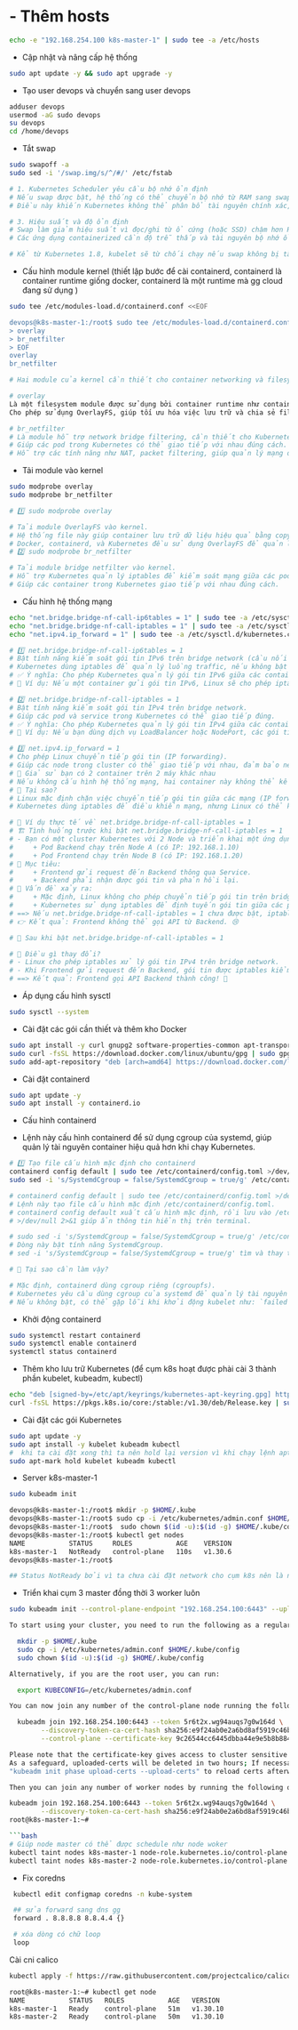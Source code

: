 # - Thêm hosts

```bash
echo -e "192.168.254.100 k8s-master-1" | sudo tee -a /etc/hosts
```

- Cập nhật và nâng cấp hệ thống

```bash
sudo apt update -y && sudo apt upgrade -y
```

- Tạo user devops và chuyển sang user devops

```bash
adduser devops
usermod -aG sudo devops
su devops
cd /home/devops
```

- Tắt swap

```bash
sudo swapoff -a
sudo sed -i '/swap.img/s/^/#/' /etc/fstab

# 1. Kubernetes Scheduler yêu cầu bộ nhớ ổn định
# Nếu swap được bật, hệ thống có thể chuyển bộ nhớ từ RAM sang swap, làm sai lệch dữ liệu về dung lượng bộ nhớ thực sự có sẵn.
# Điều này khiến Kubernetes không thể phân bổ tài nguyên chính xác, gây ra lỗi hoặc ảnh hưởng đến hiệu suất.

# 3. Hiệu suất và độ ổn định
# Swap làm giảm hiệu suất vì đọc/ghi từ ổ cứng (hoặc SSD) chậm hơn RAM.
# Các ứng dụng containerized cần độ trễ thấp và tài nguyên bộ nhớ ổn định, nên Kubernetes yêu cầu chạy hoàn toàn trên RAM.

# Kể từ Kubernetes 1.8, kubelet sẽ từ chối chạy nếu swap không bị tắt trừ khi bạn bật tùy chọn --fail-swap-on=false (không khuyến nghị).
```



- Cấu hình module kernel (thiết lập bước để cài containerd, containerd là  container runtime giống docker, containerd là một runtime mà gg cloud đang sử dụng ) 

```bash
sudo tee /etc/modules-load.d/containerd.conf <<EOF

devops@k8s-master-1:/root$ sudo tee /etc/modules-load.d/containerd.conf <<EOF
> overlay
> br_netfilter
> EOF
overlay
br_netfilter
```

```bash
# Hai module của kernel cần thiết cho container networking và filesystem.

# overlay
Là một filesystem module được sử dụng bởi container runtime như containerd hoặc Docker.
Cho phép sử dụng OverlayFS, giúp tối ưu hóa việc lưu trữ và chia sẻ filesystem giữa các container.

# br_netfilter
# Là module hỗ trợ network bridge filtering, cần thiết cho Kubernetes để quản lý iptables và Network Policy.
# Giúp các pod trong Kubernetes có thể giao tiếp với nhau đúng cách.
# Hỗ trợ các tính năng như NAT, packet filtering, giúp quản lý mạng dễ dàng hơn.
```

- Tải module vào kernel

```bash
sudo modprobe overlay
sudo modprobe br_netfilter

# 1️⃣ sudo modprobe overlay

# Tải module OverlayFS vào kernel.
# Hệ thống file này giúp container lưu trữ dữ liệu hiệu quả bằng copy-on-write, giảm dung lượng ổ đĩa và tăng tốc độ.
# Docker, containerd, và Kubernetes đều sử dụng OverlayFS để quản lý layer của image và container.
# 2️⃣ sudo modprobe br_netfilter

# Tải module bridge netfilter vào kernel.
# Hỗ trợ Kubernetes quản lý iptables để kiểm soát mạng giữa các pod.
# Giúp các container trong Kubernetes giao tiếp với nhau đúng cách.
```

- Cấu hình hệ thống mạng

```bash
echo "net.bridge.bridge-nf-call-ip6tables = 1" | sudo tee -a /etc/sysctl.d/kubernetes.conf
echo "net.bridge.bridge-nf-call-iptables = 1" | sudo tee -a /etc/sysctl.d/kubernetes.conf
echo "net.ipv4.ip_forward = 1" | sudo tee -a /etc/sysctl.d/kubernetes.conf

# 1️⃣ net.bridge.bridge-nf-call-ip6tables = 1
# Bật tính năng kiểm soát gói tin IPv6 trên bridge network (cầu nối mạng).
# Kubernetes dùng iptables để quản lý luồng traffic, nếu không bật có thể gây lỗi mạng.
# ✅ Ý nghĩa: Cho phép Kubernetes quản lý gói tin IPv6 giữa các container.
# 📌 Ví dụ: Nếu một container gửi gói tin IPv6, Linux sẽ cho phép iptables xử lý nó thay vì chặn.

# 2️⃣ net.bridge.bridge-nf-call-iptables = 1
# Bật tính năng kiểm soát gói tin IPv4 trên bridge network.
# Giúp các pod và service trong Kubernetes có thể giao tiếp đúng.
# ✅ Ý nghĩa: Cho phép Kubernetes quản lý gói tin IPv4 giữa các container.
# 📌 Ví dụ: Nếu bạn dùng dịch vụ LoadBalancer hoặc NodePort, các gói tin cần đi qua iptables. Nếu không bật, các pod có thể không giao tiếp được với nhau.

# 3️⃣ net.ipv4.ip_forward = 1
# Cho phép Linux chuyển tiếp gói tin (IP forwarding).
# Giúp các node trong cluster có thể giao tiếp với nhau, đảm bảo network giữa các pod hoạt động tốt.
# 🚀 Giả sử bạn có 2 container trên 2 máy khác nhau
# Nếu không cấu hình hệ thống mạng, hai container này không thể kết nối với nhau.
# 📌 Tại sao?
# Linux mặc định chặn việc chuyển tiếp gói tin giữa các mạng (IP forwarding).
# Kubernetes dùng iptables để điều khiển mạng, nhưng Linux có thể không cho phép iptables xử lý gói tin trên bridge network.
```


```bash
# 📌 Ví dụ thực tế về net.bridge.bridge-nf-call-iptables = 1
# 🏗 Tình huống trước khi bật net.bridge.bridge-nf-call-iptables = 1
# - Bạn có một cluster Kubernetes với 2 Node và triển khai một ứng dụng backend và frontend:
#     + Pod Backend chạy trên Node A (có IP: 192.168.1.10)
#     + Pod Frontend chạy trên Node B (có IP: 192.168.1.20)
# 📌 Mục tiêu:
#     + Frontend gửi request đến Backend thông qua Service.
#     + Backend phải nhận được gói tin và phản hồi lại.
# 📌 Vấn đề xảy ra:
#     + Mặc định, Linux không cho phép chuyển tiếp gói tin trên bridge network.
#     + Kubernetes sử dụng iptables để định tuyến gói tin giữa các pod.
# ==> Nếu net.bridge.bridge-nf-call-iptables = 1 chưa được bật, iptables sẽ bị bỏ qua, khiến request từ Frontend không đến được Backend.
# 👉 Kết quả: Frontend không thể gọi API từ Backend. 😢

# 🚀 Sau khi bật net.bridge.bridge-nf-call-iptables = 1

# 📌 Điều gì thay đổi?
# - Linux cho phép iptables xử lý gói tin IPv4 trên bridge network.
# - Khi Frontend gửi request đến Backend, gói tin được iptables kiểm soát và chuyển đến đúng pod Backend.
# ==> Kết quả: Frontend gọi API Backend thành công! 🎉
```

- Áp dụng cấu hình sysctl

```bash
sudo sysctl --system
```


- Cài đặt các gói cần thiết và thêm kho Docker

```bash
sudo apt install -y curl gnupg2 software-properties-common apt-transport-https ca-certificates
sudo curl -fsSL https://download.docker.com/linux/ubuntu/gpg | sudo gpg --dearmour -o /etc/apt/trusted.gpg.d/docker.gpg
sudo add-apt-repository "deb [arch=amd64] https://download.docker.com/linux/ubuntu $(lsb_release -cs) stable"
```

- Cài đặt containerd

```bash
sudo apt update -y
sudo apt install -y containerd.io
```

- Cấu hình containerd

- Lệnh này cấu hình containerd để sử dụng cgroup của systemd, giúp quản lý tài nguyên container hiệu quả hơn khi chạy Kubernetes.

```bash
# 1️⃣ Tạo file cấu hình mặc định cho containerd
containerd config default | sudo tee /etc/containerd/config.toml >/dev/null 2>&1
sudo sed -i 's/SystemdCgroup = false/SystemdCgroup = true/g' /etc/containerd/config.toml

# containerd config default | sudo tee /etc/containerd/config.toml >/dev/null 2>&1
# Lệnh này tạo file cấu hình mặc định /etc/containerd/config.toml.
# containerd config default xuất cấu hình mặc định, rồi lưu vào /etc/containerd/config.toml.
# >/dev/null 2>&1 giúp ẩn thông tin hiển thị trên terminal.

# sudo sed -i 's/SystemdCgroup = false/SystemdCgroup = true/g' /etc/containerd/config.toml
# Dòng này bật tính năng SystemdCgroup.
# sed -i 's/SystemdCgroup = false/SystemdCgroup = true/g' tìm và thay thế SystemdCgroup = false thành SystemdCgroup = true.

# 📌 Tại sao cần làm vậy?

# Mặc định, containerd dùng cgroup riêng (cgroupfs).
# Kubernetes yêu cầu dùng cgroup của systemd để quản lý tài nguyên tốt hơn.
# Nếu không bật, có thể gặp lỗi khi khởi động kubelet như: `failed to run Kubelet: failed to create cgroup`

```

- Khởi động containerd
```bash
sudo systemctl restart containerd
sudo systemctl enable containerd
systemctl status containerd
```

- Thêm kho lưu trữ Kubernetes (để cụm k8s hoạt được phài cài 3 thành phần kubelet, kubeadm, kubectl)
```bash
echo "deb [signed-by=/etc/apt/keyrings/kubernetes-apt-keyring.gpg] https://pkgs.k8s.io/core:/stable:/v1.30/deb/ /" | sudo tee /etc/apt/sources.list.d/kubernetes.list
curl -fsSL https://pkgs.k8s.io/core:/stable:/v1.30/deb/Release.key | sudo gpg --dearmor -o /etc/apt/keyrings/kubernetes-apt-keyring.gpg
```

- Cài đặt các gói Kubernetes
```bash
sudo apt update -y
sudo apt install -y kubelet kubeadm kubectl
#  khi ta cài đặt xong thì ta nên hold lại version vì khi chạy lệnh apt update rồi apt upgrade thì hệ thống sẽ cập nhật gói package lên và nếu ta hold lại cái version này có thể  mọt vài thành phần cập nhật lên dẫn đến cụm của ta bị lỗi
sudo apt-mark hold kubelet kubeadm kubectl
```

- Server k8s-master-1

```bash
sudo kubeadm init
```

```bash
devops@k8s-master-1:/root$ mkdir -p $HOME/.kube
devops@k8s-master-1:/root$ sudo cp -i /etc/kubernetes/admin.conf $HOME/.kube/config
devops@k8s-master-1:/root$  sudo chown $(id -u):$(id -g) $HOME/.kube/config
devops@k8s-master-1:/root$ kubectl get nodes
NAME           STATUS     ROLES           AGE    VERSION
k8s-master-1   NotReady   control-plane   110s   v1.30.6
devops@k8s-master-1:/root$

## Status NotReady bởi vì ta chưa cài đặt network cho cụm k8s nên là nó chưa thể kéo các tài nguyên về
```

- Triển khai cụm 3 master đồng thời 3 worker luôn

```bash
sudo kubeadm init --control-plane-endpoint "192.168.254.100:6443" --upload-certs
```

```bash
To start using your cluster, you need to run the following as a regular user:

  mkdir -p $HOME/.kube
  sudo cp -i /etc/kubernetes/admin.conf $HOME/.kube/config
  sudo chown $(id -u):$(id -g) $HOME/.kube/config

Alternatively, if you are the root user, you can run:

  export KUBECONFIG=/etc/kubernetes/admin.conf
```

```bash
You can now join any number of the control-plane node running the following command on each as root:

  kubeadm join 192.168.254.100:6443 --token 5r6t2x.wg94auqs7g0w164d \
        --discovery-token-ca-cert-hash sha256:e9f24ab0e2a6bd8af5919c46b0ea27a00cc6faeaf3cc6a439473ad5dbc721eae \
        --control-plane --certificate-key 9c26544cc6445dbba44e9e5b8b8849f49f26ddc2f00aa7a945223683c0902c98

Please note that the certificate-key gives access to cluster sensitive data, keep it secret!
As a safeguard, uploaded-certs will be deleted in two hours; If necessary, you can use
"kubeadm init phase upload-certs --upload-certs" to reload certs afterward.

Then you can join any number of worker nodes by running the following on each as root:

kubeadm join 192.168.254.100:6443 --token 5r6t2x.wg94auqs7g0w164d \
        --discovery-token-ca-cert-hash sha256:e9f24ab0e2a6bd8af5919c46b0ea27a00cc6faeaf3cc6a439473ad5dbc721eae
root@k8s-master-1:~#
```

```bash
```bash
# Giúp node master có thể được schedule như node woker
kubectl taint nodes k8s-master-1 node-role.kubernetes.io/control-plane:NoSchedule-
kubectl taint nodes k8s-master-2 node-role.kubernetes.io/control-plane:NoSchedule-
```

- Fix coredns
```bash
 kubectl edit configmap coredns -n kube-system

 ## sửa forward sang dns gg
 forward . 8.8.8.8 8.8.4.4 {}

 # xóa dòng có chữ loop
 loop


```

Cài cni calico
```bash
kubectl apply -f https://raw.githubusercontent.com/projectcalico/calico/v3.25.0/manifests/calico.yaml
```

```bash
root@k8s-master-1:~# kubectl get node
NAME           STATUS   ROLES           AGE   VERSION
k8s-master-1   Ready    control-plane   51m   v1.30.10
k8s-master-2   Ready    control-plane   50m   v1.30.10
```